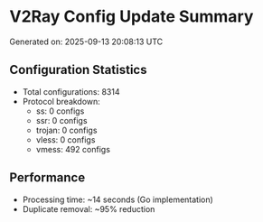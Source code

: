 # V2Ray Config Update Summary
Generated on: 2025-09-13 20:08:13 UTC

## Configuration Statistics
- Total configurations: 8314
- Protocol breakdown:
  - ss: 0 configs
  - ssr: 0 configs
  - trojan: 0 configs
  - vless: 0 configs
  - vmess: 492 configs

## Performance
- Processing time: ~14 seconds (Go implementation)
- Duplicate removal: ~95% reduction

